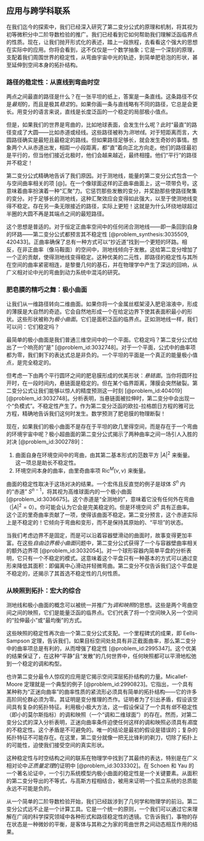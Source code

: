 ## 应用与跨学科联系

在我们迄今的探索中，我们已经深入研究了第二变分公式的原理和机制，将其视为初等微积分中二阶导数检验的推广。我们已经看到它如何帮助我们理解泛函临界点的性质。现在，让我们抛开形式化的表述，踏上一段旅程，去看看这个强大的思想在实际中的应用。你将会看到，这不仅仅是一个数学抽象；它是一个深刻的原理，支配着我们周围世界的稳定性，从弯曲宇宙中光的轨迹，到简单肥皂泡的形状，甚至延伸到空间本身的拓扑结构。

### 路径的稳定性：从直线到弯曲时空

两点之间最直的路径是什么？在一张平坦的纸上，答案是一条直线。这条路径不仅是*最短*的，而且是极其*稳定*的。如果你画一条与直线略有不同的路径，它总是会更长。用变分的语言来说，直线是长度泛函的一个稳定的局部极小值点。

但是，如果我们的世界是弯曲的，比如地球表面，会发生什么呢？此时“最直”的路径变成了大圆——比如赤道或经线。这些路径被称为*测地线*。对于短距离而言，大圆路径确实是最短且最稳定的路线。但如果路径足够长，就会发生奇妙的事情。想象两个人从赤道出发，相距一小段距离，都“直”着向正北方向走。他们的路径最初是平行的，但当他们接近北极时，他们会越来越近，最终相撞。他们“平行”的路径并不稳定！

第二变分公式精确地告诉了我们原因。对于测地线，能量的第二变分公式包含一个与空间曲率相关的项 [@]。在一个像球面这样的正曲率曲面上，这一项带负号。这意味着曲率扮演着一种“汇聚”力。它惩罚那些发散的变分，并奖励那些使路径聚集的变分。对于足够长的测地线，这种汇聚效应会变得如此强大，以至于使测地线变得不稳定。存在另一条无限接近的路径，实际上更短！这就是为什么环绕地球超过半圈的大圆不再是其端点之间的最短路径。

这个思想是普适的。对于恒定正曲率空间中的任何闭合测地线——即一条回到自身的环路——第二变分公式都预言其不稳定性 [@problem_synthesis:3035509, 420433]。正曲率确保了总有一种方式可以“抄近道”找到一个更短的环路。相反，在非正曲率（像马鞍面）的空间中，测地线倾向于发散。这给第二变分增加了一个正的贡献，使得测地线变得稳定。这种优美的二元性，即路径的稳定性与其所在空间的曲率紧密相连，是黎曼几何的基石，并在物理学中产生了深远的回响，从广义相对论中光的弯曲到动力系统中混沌的研究。

### 肥皂膜的精巧之舞：极小曲面

让我们从一维路径转向二维曲面。如果你将一个金属丝框架浸入肥皂溶液中，形成的薄膜是大自然的奇迹。它会自然地形成一个在给定边界下使其表面积最小的形状。这些形状被称为*极小曲面*。它们是面积泛函的临界点。正如测地线一样，我们可以问：它们稳定吗？

最简单的极小曲面是我们普通三维空间中的一个平面。它稳定吗？第二变分公式给出了一个响亮的“是” [@problem_id:3032748]。对于一个平面，公式中的曲率项都为零，我们剩下的表达式总是非负的。一个平坦的平面是一个真正的能量极小值点，是完全稳定的。

但考虑一下由两个平行圆环之间的肥皂膜形成的优美形状：*悬链面*。当你将圆环拉开时，在一段时间内，悬链面是稳定的。但在某个临界距离，薄膜会突然破裂。第二变分公式让我们能够以惊人的精度预测这一时刻 [@problem_id:404019] [@problem_id:3032748]。分析表明，当悬链面被拉伸时，第二变分中会出现一个“负模式”。不稳定性产生了。作为第二变分泛函的欧拉-拉格朗日方程的雅可比方程，精确地告诉我们这何时发生。数学预测了肥皂膜的物理断裂！

现在，如果我们的极小曲面不是存在于平坦的欧几里得空间，而是存在于一个弯曲的环境宇宙中呢？极小超曲面的第二变分公式揭示了两种曲率之间一场引人入胜的对决 [@problem_id:3002789]：
1.  曲面自身在环境空间中的弯曲，由其第二基本形式的范数平方 $|A|^2$ 来衡量。这一项总是助长不稳定性。
2.  环境空间本身的曲率，由里奇曲率项 $\operatorname{Ric}^M(\nu, \nu)$ 来衡量。

曲面的稳定性取决于这场对决的结果。一个宏伟且反直觉的例子是球体 $S^n$ 内的“赤道” $S^{n-1}$，将其视为高维球面内的一个极小曲面 [@problem_id:3036675]。这个赤道是“全测地的”，意味着它没有任何外在弯曲（$|A|^2=0$）。你可能会认为它会是完美稳定的。但是环境空间 $S^n$ 具有正曲率。这个正的里奇曲率贡献了一项，使得该曲面不稳定。第二变分预言，这个赤道实际上是不稳定的！它倾向于弯曲和变形，而不是保持其原始的、“平坦”的状态。

当我们考虑边界不是固定，而是可以沿着容器壁滑动的曲面时，故事变得更加丰富。在这些*自由边界极小曲面*问题中，第二变分公式获得了一个与容器壁曲率相关的额外边界项 [@problem_id:3032054]。对一个球形容器内简单平盘的分析表明，它只有一个不稳定的模式。这意味着这个平盘只有一种基本的方式可以通过变形来降低其面积：即偏离中心滑动并轻微弯曲。第二变分不仅告诉我们这个平盘是不稳定的，还揭示了其首选不稳定性的几何性质。

### 从映照到拓扑：宏大的综合

测地线和极小曲面的概念可以被统一并推广为*调和映照*的思想。这些是两个弯曲空间之间的映照，它们是能量泛函的临界点。它们代表了将一个空间映入另一个空间的“拉伸最小”或“最均衡”的方式。

这些映照的稳定性再次由一个第二变分公式支配。一个里程碑式的成果，即 Eells-Sampson 定理，告诉我们，如果目标空间处处具有非正截面曲率，那么第二变分中的曲率项总是有利的，从而增强了稳定性 [@problem_id:2995347]。这个优美的结果保证了，在这种“平静”且“发散”的几何世界中，任何映照都可以平滑地松弛到一个稳定的调和构型。

也许第二变分最令人惊叹的应用是它揭示空间深层拓扑结构的力量。Micallef-Moore 定理就是一个典型的例子 [@problem_id:2990823]。它指出，一个具有某种称为“正迷向曲率”的曲率性质的紧流形必须具有简单的拓扑结构——它的许多高阶同伦群必须为零。其证明是变分推理的杰作。证明者为了引出矛盾，假设该空间具有复杂的拓扑特征。利用极小极大方法，这一假设保证了一个具有*低*不稳定性（即小的莫尔斯指标）的调和映照（一个“调和二维球面”）的存在。然而，对第二变分公式的深入分析表明，正迷向曲率条件迫使任何这样的调和映照必须具有*高*度的不稳定性。这个矛盾是不可避免的。唯一的结论是最初的假设是错误的；复杂的拓扑特征不可能存在。在这里，第二变分就像一把无比锋利的剃刀，切除了拓扑上的可能性，迫使我们接受空间的真实形状。

这种稳定性与时空结构之间的联系在物理学中找到了其最终的表达，特别是在广义相对论中*正质量定理*的证明中 [@problem_id:3033302]。在 Schoen 和 Yau 的一个著名论证中，一个引力系统模型内极小曲面的稳定性是一个关键要素。从面积的第二变分导出的不等式，与高斯方程相结合，被用来证明一个孤立系统的总质能永远不可能是负的。

从一个简单的二阶导数检验开始，我们已经跋涉到了几何学和物理学的前沿。第二变分公式远不止是一个计算工具。它是一个统一的原则，一个我们可以通过它来理解在广阔的科学探究领域中各种形式和路径稳定性的透镜。它告诉我们，事物的存在状态是一种微妙的平衡，是客体与其称之为家的弯曲世界之间动态相互作用的结果。